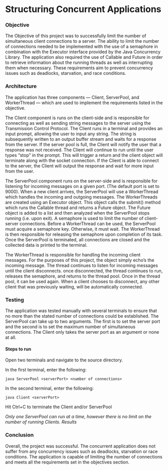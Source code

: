 # Structuring Concurrent Applications

### Objective

<p>The Objective of this project was to successfully limit the number of simultaneous client connections to a server. The ability to limit the number of connections needed to be implemented with the use of a semaphore in combination with the Executor interface provided by the Java Concurrency Library. The application also required the use of Callable and Future in order to retrieve information about the running threads as well as interrupting them when necessary. These requirements aim to prevent concurrency issues such as deadlocks, starvation, and race conditions.</p>

### Architecture

<p>The application has three components — Client, ServerPool, and WorkerThread — which are used to implement the requirements listed in the objective.</p>

<p>The Client component is runs on the client-side and is responsible for connecting as well as sending string messages to the server using the Transmission Control Protocol. The Client runs in a terminal and provides an input prompt, allowing the user to input any string. The string is subsequently written to an output buffer stream and waits for a response from the server. If the server pool is full, the Client will notify the user that a response was not received. The Client will continue to run until the user types “stop” in the prompt. This will trigger a return and the client object will terminate along with the socket connection. If the Client is able to connect to the server, the Client will output the response and wait for more input from the user.</p>

<p>The ServerPool component runs on the server-side and is responsible for listening for incoming messages on a given port. (The default port is set to 9000). When a new client arrives, the ServerPool will use a WorkerThread which handles the incoming and outgoing messages. The WorkerThreads are created using an Executor object. This object calls the submit() method which runs the Callable thread and returns a Future object. The Future object is added to a list and then analyzed when the ServerPool stops running (i.e. upon exit). A semaphore is used to limit the number of client-server connections. Before a WorkerThread can be used, the ServerPool must acquire a semaphore key. Otherwise, it must wait. The WorkerThread is then responsible for releasing the semaphore upon completion of its task. Once the ServerPool is terminated, all connections are closed and the collected data is printed to the terminal.</p>

<p>The WorkerThread is responsible for handling the incoming client messages. For the purposes of this project, the object simply echo’s the incoming message. The thread continues to listen for incoming messages until the client disconnects. once disconnected, the thread continues to run, releases the semaphore, and returns to the thread pool. Once in the thread pool, it can be used again. When a client chooses to disconnect, any other client that was previously waiting, will be automatically connected.</p>



### Testing 

<p>The application was tested manually with several terminals to ensure that no more than the stated number of connections could be established. The ServerPool can take up to two arguments. The first is to set the server port and the second is to set the maximum number of simultaneous connections. The Client only takes the server port as an argument or none at all.</p>

#### Steps to run

<p>Open two terminals and navigate to the source directory.</p>

<p>In the first terminal, enter the following:</p>

	java ServerPool <serverPort> <number of connections>

<p>In the second terminal, enter the following:</p>

	java Client <serverPort>

<p>Hit Ctrl+C to terminate the Client and/or ServerPool</p>

<em>Only one ServerPool can run at a time, however there is no limit on the number of running Clients.
Results</em>


### Conclusion

<p>Overall, the project was successful. The concurrent application does not suffer from any concurrency issues such as deadlocks, starvation or race conditions. The application is capable of limiting the number of connections and meets all the requirements set in the objectives section.</p>
